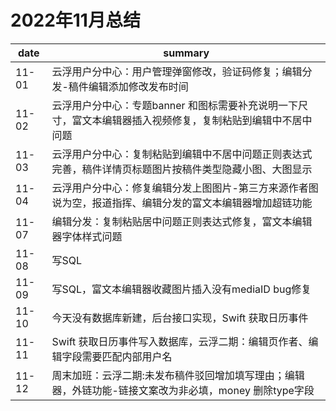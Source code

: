 # 2022年11月总结

|date|summary|
| - | - |
| 11-01 | 云浮用户分中心：用户管理弹窗修改，验证码修复；编辑分发-稿件编辑添加修改发布时间|
| 11-02 | 云浮用户分中心：专题banner 和图标需要补充说明一下尺寸，富文本编辑器插入视频修复，复制粘贴到编辑中不居中问题|
| 11-03 | 云浮用户分中心：复制粘贴到编辑中不居中问题正则表达式完善，稿件详情页标题图片按稿件类型隐藏小图、大图显示|
| 11-04 | 云浮用户分中心：修复编辑分发上图图片-第三方来源作者图说为空，报道指挥、编辑分发的富文本编辑器增加超链功能|
| 11-07 | 编辑分发：复制粘贴居中问题正则表达式修复，富文本编辑器字体样式问题|
| 11-08 | 写SQL|
| 11-09 | 写SQL，富文本编辑器收藏图片插入没有mediaID bug修复|
| 11-10 | 今天没有数据库新建，后台接口实现，Swift 获取日历事件|
| 11-11 | Swift 获取日历事件写入数据库，云浮二期：编辑页作者、编辑字段需要匹配内部用户名|
| 11-12 | 周末加班：云浮二期:未发布稿件驳回增加填写理由；编辑器，外链功能-链接文案改为非必填，money 删除type字段|